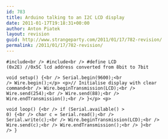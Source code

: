 ```yaml
---
id: 783
title: Arduino talking to an I2C LCD display
date: 2011-01-17T19:18:31+00:00
author: Anton Piatek
layout: revision
guid: http://www.strangeparty.com/2011/01/17/782-revision/
permalink: /2011/01/17/782-revision/
---
```

<code lang="C">#include&lt;br />
#include&lt;br />
#define LCD (0x2E) //0x5C lcd address converted from 8bit to 7bit</code>

<code lang="C">void setup() {&lt;br />
Serial.begin(9600);&lt;br />
Wire.begin();&lt;/p>
&lt;p>// Initialise display with clear command&lt;br />
Wire.beginTransmission(LCD);&lt;br />
Wire.send(254);&lt;br />
Wire.send(88);&lt;br />
Wire.endTransmission();&lt;br />
}&lt;/p>
&lt;p></code>

<code lang="C">void loop() {&lt;br />
if (Serial.available() &gt; 0) {&lt;br />
char c = Serial.read();&lt;br />
Serial.write(c);&lt;br />
Wire.beginTransmission(LCD);&lt;br />
Wire.send(c);&lt;br />
Wire.endTransmission();&lt;br />
}&lt;br />
} </code>